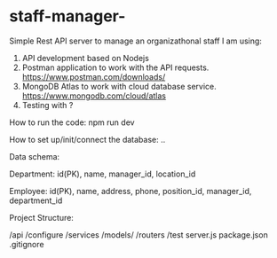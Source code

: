 # staff-manager-
Simple Rest API server to manage an organizathonal staff
I am using:
1. API development based on Nodejs
2. Postman application to work with the API requests. https://www.postman.com/downloads/
3. MongoDB Atlas to work with cloud database service. https://www.mongodb.com/cloud/atlas
4. Testing with ?


How to run the code: npm run dev

How to set up/init/connect the database: ..

Data schema: 

Department:
id(PK), name, manager_id, location_id

Employee:
id(PK), name, address, phone, position_id, manager_id, department_id


Project Structure:

/api
  /configure
  /services
  /models/
  /routers
  /test
  server.js
  package.json
  .gitignore
  
